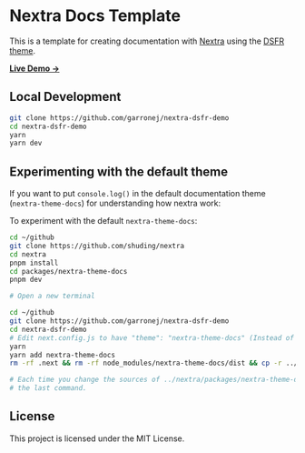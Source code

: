 # Nextra Docs Template 

This is a template for creating documentation with [Nextra](https://nextra.site) using the [DSFR theme](https://github.com/codegouvfr/react-dsfr).

[**Live Demo →**](https://nextra.react-dsfr.fr)

## Local Development

```bash
git clone https://github.com/garronej/nextra-dsfr-demo
cd nextra-dsfr-demo
yarn
yarn dev
```

## Experimenting with the default theme

If you want to put `console.log()` in the default documentation theme (`nextra-theme-docs`)
for understanding how nextra work:  

To experiment with the default `nextra-theme-docs`:  

```bash
cd ~/github
git clone https://github.com/shuding/nextra
cd nextra
pnpm install
cd packages/nextra-theme-docs
pnpm dev

# Open a new terminal

cd ~/github
git clone https://github.com/garronej/nextra-dsfr-demo
cd nextra-dsfr-demo
# Edit next.config.js to have "theme": "nextra-theme-docs" (Instead of nextra-theme-dsfr)
yarn 
yarn add nextra-theme-docs
rm -rf .next && rm -rf node_modules/nextra-theme-docs/dist && cp -r ../nextra/packages/nextra-theme-docs/dist node_modules/nextra-theme-docs/dist

# Each time you change the sources of ../nextra/packages/nextra-theme-docs/src/* you must re-run
# the last command.  
```

## License

This project is licensed under the MIT License.
